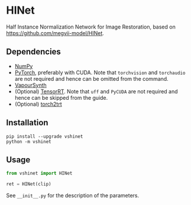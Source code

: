 # HINet
Half Instance Normalization Network for Image Restoration, based on https://github.com/megvii-model/HINet.


## Dependencies
- [NumPy](https://numpy.org/install)
- [PyTorch](https://pytorch.org/get-started), preferably with CUDA. Note that `torchvision` and `torchaudio` are not required and hence can be omitted from the command.
- [VapourSynth](http://www.vapoursynth.com/)
- (Optional) [TensorRT](https://docs.nvidia.com/deeplearning/tensorrt/install-guide/index.html). Note that `uff` and `PyCUDA` are not required and hence can be skipped from the guide.
- (Optional) [torch2trt](https://nvidia-ai-iot.github.io/torch2trt/master/getting_started.html#install-without-plugins)


## Installation
```
pip install --upgrade vshinet
python -m vshinet
```


## Usage
```python
from vshinet import HINet

ret = HINet(clip)
```

See `__init__.py` for the description of the parameters.
